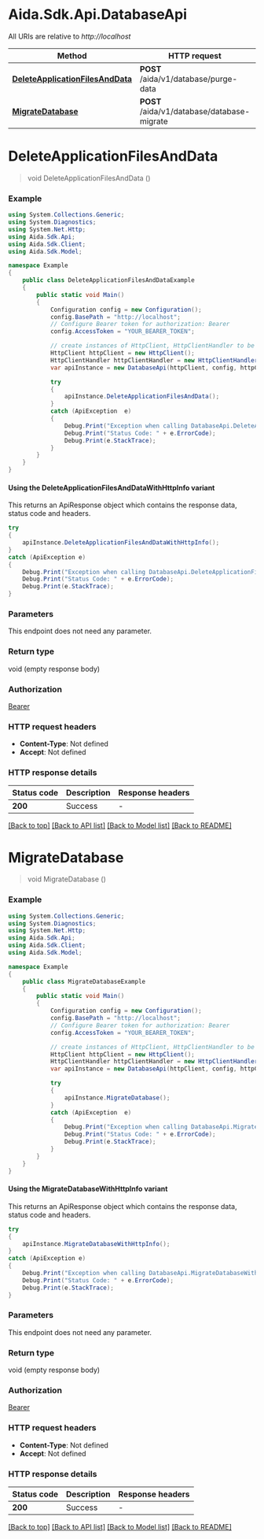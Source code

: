 # Aida.Sdk.Api.DatabaseApi

All URIs are relative to *http://localhost*

| Method | HTTP request | Description |
|--------|--------------|-------------|
| [**DeleteApplicationFilesAndData**](DatabaseApi.md#deleteapplicationfilesanddata) | **POST** /aida/v1/database/purge-data |  |
| [**MigrateDatabase**](DatabaseApi.md#migratedatabase) | **POST** /aida/v1/database/database-migrate |  |

<a id="deleteapplicationfilesanddata"></a>
# **DeleteApplicationFilesAndData**
> void DeleteApplicationFilesAndData ()



### Example
```csharp
using System.Collections.Generic;
using System.Diagnostics;
using System.Net.Http;
using Aida.Sdk.Api;
using Aida.Sdk.Client;
using Aida.Sdk.Model;

namespace Example
{
    public class DeleteApplicationFilesAndDataExample
    {
        public static void Main()
        {
            Configuration config = new Configuration();
            config.BasePath = "http://localhost";
            // Configure Bearer token for authorization: Bearer
            config.AccessToken = "YOUR_BEARER_TOKEN";

            // create instances of HttpClient, HttpClientHandler to be reused later with different Api classes
            HttpClient httpClient = new HttpClient();
            HttpClientHandler httpClientHandler = new HttpClientHandler();
            var apiInstance = new DatabaseApi(httpClient, config, httpClientHandler);

            try
            {
                apiInstance.DeleteApplicationFilesAndData();
            }
            catch (ApiException  e)
            {
                Debug.Print("Exception when calling DatabaseApi.DeleteApplicationFilesAndData: " + e.Message);
                Debug.Print("Status Code: " + e.ErrorCode);
                Debug.Print(e.StackTrace);
            }
        }
    }
}
```

#### Using the DeleteApplicationFilesAndDataWithHttpInfo variant
This returns an ApiResponse object which contains the response data, status code and headers.

```csharp
try
{
    apiInstance.DeleteApplicationFilesAndDataWithHttpInfo();
}
catch (ApiException e)
{
    Debug.Print("Exception when calling DatabaseApi.DeleteApplicationFilesAndDataWithHttpInfo: " + e.Message);
    Debug.Print("Status Code: " + e.ErrorCode);
    Debug.Print(e.StackTrace);
}
```

### Parameters
This endpoint does not need any parameter.
### Return type

void (empty response body)

### Authorization

[Bearer](../README.md#Bearer)

### HTTP request headers

 - **Content-Type**: Not defined
 - **Accept**: Not defined


### HTTP response details
| Status code | Description | Response headers |
|-------------|-------------|------------------|
| **200** | Success |  -  |

[[Back to top]](#) [[Back to API list]](../README.md#documentation-for-api-endpoints) [[Back to Model list]](../README.md#documentation-for-models) [[Back to README]](../README.md)

<a id="migratedatabase"></a>
# **MigrateDatabase**
> void MigrateDatabase ()



### Example
```csharp
using System.Collections.Generic;
using System.Diagnostics;
using System.Net.Http;
using Aida.Sdk.Api;
using Aida.Sdk.Client;
using Aida.Sdk.Model;

namespace Example
{
    public class MigrateDatabaseExample
    {
        public static void Main()
        {
            Configuration config = new Configuration();
            config.BasePath = "http://localhost";
            // Configure Bearer token for authorization: Bearer
            config.AccessToken = "YOUR_BEARER_TOKEN";

            // create instances of HttpClient, HttpClientHandler to be reused later with different Api classes
            HttpClient httpClient = new HttpClient();
            HttpClientHandler httpClientHandler = new HttpClientHandler();
            var apiInstance = new DatabaseApi(httpClient, config, httpClientHandler);

            try
            {
                apiInstance.MigrateDatabase();
            }
            catch (ApiException  e)
            {
                Debug.Print("Exception when calling DatabaseApi.MigrateDatabase: " + e.Message);
                Debug.Print("Status Code: " + e.ErrorCode);
                Debug.Print(e.StackTrace);
            }
        }
    }
}
```

#### Using the MigrateDatabaseWithHttpInfo variant
This returns an ApiResponse object which contains the response data, status code and headers.

```csharp
try
{
    apiInstance.MigrateDatabaseWithHttpInfo();
}
catch (ApiException e)
{
    Debug.Print("Exception when calling DatabaseApi.MigrateDatabaseWithHttpInfo: " + e.Message);
    Debug.Print("Status Code: " + e.ErrorCode);
    Debug.Print(e.StackTrace);
}
```

### Parameters
This endpoint does not need any parameter.
### Return type

void (empty response body)

### Authorization

[Bearer](../README.md#Bearer)

### HTTP request headers

 - **Content-Type**: Not defined
 - **Accept**: Not defined


### HTTP response details
| Status code | Description | Response headers |
|-------------|-------------|------------------|
| **200** | Success |  -  |

[[Back to top]](#) [[Back to API list]](../README.md#documentation-for-api-endpoints) [[Back to Model list]](../README.md#documentation-for-models) [[Back to README]](../README.md)

